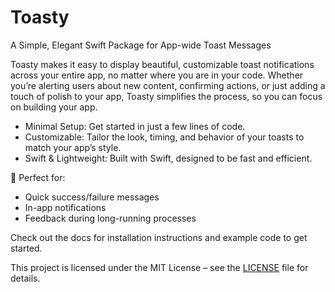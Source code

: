 # Toasty
A Simple, Elegant Swift Package for App-wide Toast Messages

Toasty makes it easy to display beautiful, customizable toast notifications across your entire app, no matter where you are in your code. Whether you’re alerting users about new content, confirming actions, or just adding a touch of polish to your app, Toasty simplifies the process, so you can focus on building your app.

- Minimal Setup: Get started in just a few lines of code.
- Customizable: Tailor the look, timing, and behavior of your toasts to match your app’s style.
- Swift & Lightweight: Built with Swift, designed to be fast and efficient.

🎯 Perfect for:

- Quick success/failure messages
- In-app notifications
- Feedback during long-running processes

Check out the docs for installation instructions and example code to get started.

This project is licensed under the MIT License – see the [LICENSE](/LICENSE) file for details.
